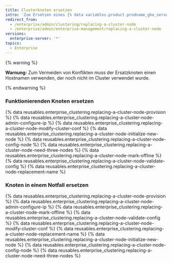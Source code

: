 ```yaml
---
title: Clusterknoten ersetzen
intro: 'Zum Ersetzen eines {% data variables.product.prodname_ghe_server %}-Knotens müssen Sie die betroffenen Knoten in der Clusterkonfigurationsdatei („cluster.conf“) als offline markieren und die Ersatzknoten hinzufügen. Dies ist ggf. erforderlich, wenn ein Knoten fehlschlägt oder um einen Knoten mit mehr Ressourcen hinzuzufügen, um die Leistung zu erhöhen.'
redirect_from:
  - /enterprise/admin/clustering/replacing-a-cluster-node
  - /enterprise/admin/enterprise-management/replacing-a-cluster-node
versions:
  enterprise-server: '*'
topics:
  - Enterprise
---
```


{% warning %}

**Warnung:** Zum Vermeiden von Konflikten muss der Ersatzknoten einen Hostnamen verwenden, der noch nicht im Cluster verwendet wurde.

{% endwarning %}

### Funktionierenden Knoten ersetzen
{% data reusables.enterprise_clustering.replacing-a-cluster-node-provision %}
{% data reusables.enterprise_clustering.replacing-a-cluster-node-admin-configure-ip %}
{% data reusables.enterprise_clustering.replacing-a-cluster-node-modify-cluster-conf %}
{% data reusables.enterprise_clustering.replacing-a-cluster-node-initialize-new-node %}
{% data reusables.enterprise_clustering.replacing-a-cluster-node-config-node %}
{% data reusables.enterprise_clustering.replacing-a-cluster-node-need-three-nodes %}
{% data reusables.enterprise_clustering.replacing-a-cluster-node-mark-offline %}
{% data reusables.enterprise_clustering.replacing-a-cluster-node-validate-config %}
{% data reusables.enterprise_clustering.replacing-a-cluster-node-replacement-name %}

### Knoten in einem Notfall ersetzen
{% data reusables.enterprise_clustering.replacing-a-cluster-node-provision %}
{% data reusables.enterprise_clustering.replacing-a-cluster-node-admin-configure-ip %}
{% data reusables.enterprise_clustering.replacing-a-cluster-node-mark-offline %}
{% data reusables.enterprise_clustering.replacing-a-cluster-node-validate-config %}
{% data reusables.enterprise_clustering.replacing-a-cluster-node-modify-cluster-conf %}
{% data reusables.enterprise_clustering.replacing-a-cluster-node-replacement-name %}
{% data reusables.enterprise_clustering.replacing-a-cluster-node-initialize-new-node %}
{% data reusables.enterprise_clustering.replacing-a-cluster-node-config-node %}
{% data reusables.enterprise_clustering.replacing-a-cluster-node-need-three-nodes %}
